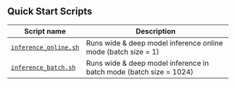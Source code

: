 <!--- 40. Quick Start Scripts -->
## Quick Start Scripts

| Script name | Description |
|-------------|-------------|
| [`inference_online.sh`](/quickstart/recommendation/tensorflow/wide_deep/inference/cpu/inference_online.sh) | Runs wide & deep model inference online mode (batch size = 1)|
| [`inference_batch.sh`](/quickstart/recommendation/tensorflow/wide_deep/inference/cpu/inference_batch.sh) | Runs wide & deep model inference in batch mode (batch size = 1024)|
